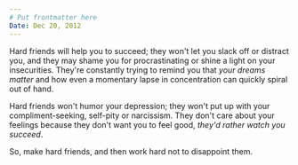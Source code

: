 ```yaml
---
# Put frontmatter here
Date: Dec 20, 2012
---
```

Hard friends will help you to succeed; they won't let you slack off or distract you, and they may shame you for procrastinating or shine a light on your insecurities. They're constantly trying to remind you that _your dreams matter_ and how even a momentary lapse in concentration can quickly spiral out of hand.  

Hard friends won't humor your depression; they won't put up with your compliment-seeking, self-pity or narcissism. They don't care about your feelings because they don't want you to feel good, _they'd rather watch you succeed_.  


So, make hard friends, and then work hard not to disappoint them.